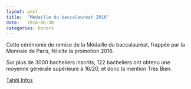 ```yaml
---
layout: post
title:  "Médaille du baccalauréat 2016"
date:   2016-06-30
categories: honors
---
```


Cette cérémonie de remise de la Médaille du baccalauréat, frappée par la Monnaie de Paris, félicite la promotion 2016.

Sur plus de 3000 bacheliers inscrits, 122 bacheliers ont obtenu une moyenne générale supérieure à 16/20, et donc la mention Très Bien.

[Tahiti Infos](https://www.tahiti-infos.com/APF-122-bacheliers-ayant-recu-la-mention-tres-bien-medailles_a150482.html)